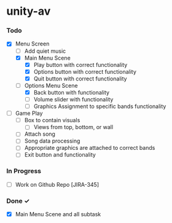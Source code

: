 # unity-av

### Todo

- [x] Menu Screen  
  - [ ] Add quiet music
  - [x] Main Menu Scene
    - [x] Play button with correct functionality
    - [x] Options button with correct functionality
    - [x] Quit button with correct functionality
  - [ ] Options Menu Scene
    - [x] Back button with functionality
    - [ ] Volume slider with functionality
    - [ ] Graphics Assignment to specific bands functionality

- [ ] Game Play
  - [ ] Box to contain visuals
    - [ ] Views from top, bottom, or wall
  - [ ] Attach song
  - [ ] Song data processing
  - [ ] Appropriate graphics are attached to correct bands
  - [ ] Exit button and functionality

### In Progress

- [ ] Work on Github Repo [JIRA-345]

### Done ✓

- [x] Main Menu Scene and all subtask
